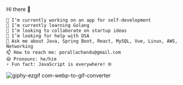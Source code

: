 Hi there 👋

    🔭 I’m currently working on an app for self-development
    🌱 I’m currently learning Golang
    👯 I’m looking to collaborate on startup ideas
    🤔 I’m looking for help with DSA
    💬 Ask me about Java, Spring Boot, React, MySQL, Vue, Linux, AWS, Networking
    📫 How to reach me: porallachandu@gmail.com
    😄 Pronouns: he/him
    ⚡ Fun fact: JavaScript is everywhere! 🌐

![giphy-ezgif com-webp-to-gif-converter](https://github.com/user-attachments/assets/d3763a66-145c-4765-bc99-be7cda14a802)
